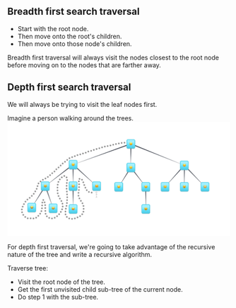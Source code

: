 ## Breadth first search traversal

- Start with the root node.
- Then move onto the root's children.
- Then move onto those node's children.

Breadth first traversal will always visit the nodes closest to the root node before moving on to the nodes that are farther away.

## Depth first search traversal
We will always be trying to visit the leaf nodes first.

Imagine a person walking around the trees.
![Walking the tree](./mY1NJKJ.png)

For depth first traversal, we're going to take advantage of the recursive nature of the tree and write a recursive algorithm.

Traverse tree:

- Visit the root node of the tree.
- Get the first unvisited child sub-tree of the current node.
- Do step 1 with the sub-tree.